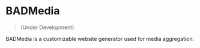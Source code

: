 BADMedia
========

> (Under Development)

BADMedia is a customizable website generator used for media aggregation.
